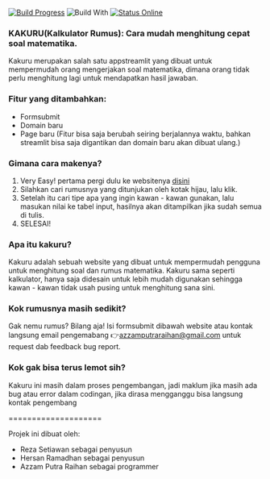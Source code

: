 [![Build Progress](https://img.shields.io/badge/build-Passing%20-green.svg?style=flat)](https://github.com/GrimDesignsFiveM/NinjaBot2.0/) ![Build With](https://forthebadge.com/images/badges/built-with-love.svg) [![Status Online](https://img.shields.io/badge/status-Online%20-brightgreen.svg?style=flat)](https://github.com/Dr4Ca/KAKURU/)

### KAKURU(Kalkulator Rumus): Cara mudah menghitung cepat soal matematika.
Kakuru merupakan salah satu appstreamlit yang dibuat untuk mempermudah orang mengerjakan soal matematika, dimana orang tidak perlu menghitung lagi untuk mendapatkan hasil jawaban.

### Fitur yang ditambahkan:
- Formsubmit
- Domain baru
- Page baru
(Fitur bisa saja berubah seiring berjalannya waktu, bahkan streamlit bisa saja digantikan dan domain baru akan dibuat ulang.)

### Gimana cara makenya?
1. Very Easy! pertama pergi dulu ke websitenya [disini](https://kakuru.streamlitapp.com/)
2. Silahkan cari rumusnya yang ditunjukan oleh kotak hijau, lalu klik.
3. Setelah itu cari tipe apa yang ingin kawan - kawan gunakan, lalu masukan nilai ke tabel input, hasilnya akan ditampilkan jika sudah semua di tulis.
4. SELESAI!

### Apa itu kakuru?
Kakuru adalah sebuah website yang dibuat untuk mempermudah pengguna untuk menghitung soal dan rumus matematika. Kakuru sama seperti kalkulator, hanya saja didesain untuk lebih mudah digunakan sehingga kawan - kawan tidak usah pusing untuk menghitung sana sini.

### Kok rumusnya masih sedikit?
Gak nemu rumus? Bilang aja! Isi formsubmit dibawah website atau kontak langsung email pengemabang 👉azzamputraraihan@gmail.com untuk request dab feedback bug report.

### Kok gak bisa terus lemot sih?
Kakuru ini masih dalam proses pengembangan, jadi maklum jika masih ada bug atau error dalam codingan, jika dirasa mengganggu bisa langsung kontak pengembang

====================

Projek ini dibuat oleh:
- Reza Setiawan sebagai penyusun
- Hersan Ramadhan sebagai penyusun
- Azzam Putra Raihan sebagai programmer
